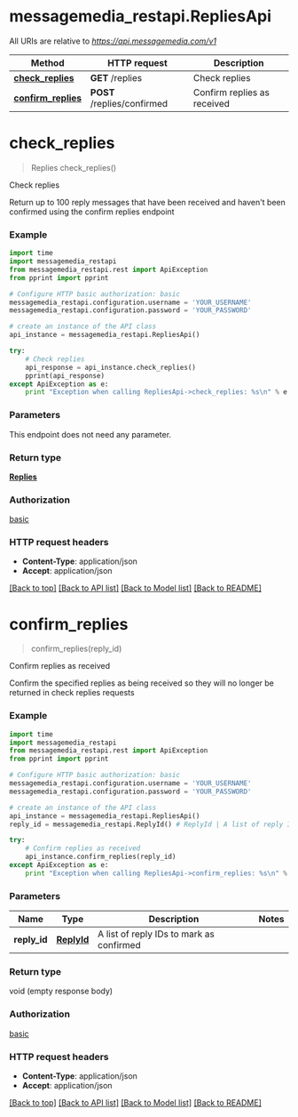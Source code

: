 # messagemedia_restapi.RepliesApi

All URIs are relative to *https://api.messagemedia.com/v1*

Method | HTTP request | Description
------------- | ------------- | -------------
[**check_replies**](RepliesApi.md#check_replies) | **GET** /replies | Check replies
[**confirm_replies**](RepliesApi.md#confirm_replies) | **POST** /replies/confirmed | Confirm replies as received


# **check_replies**
> Replies check_replies()

Check replies

Return up to 100 reply messages that have been received and haven't  been confirmed using the confirm replies endpoint

### Example 
```python
import time
import messagemedia_restapi
from messagemedia_restapi.rest import ApiException
from pprint import pprint

# Configure HTTP basic authorization: basic
messagemedia_restapi.configuration.username = 'YOUR_USERNAME'
messagemedia_restapi.configuration.password = 'YOUR_PASSWORD'

# create an instance of the API class
api_instance = messagemedia_restapi.RepliesApi()

try: 
    # Check replies
    api_response = api_instance.check_replies()
    pprint(api_response)
except ApiException as e:
    print "Exception when calling RepliesApi->check_replies: %s\n" % e
```

### Parameters
This endpoint does not need any parameter.

### Return type

[**Replies**](Replies.md)

### Authorization

[basic](../README.md#basic)

### HTTP request headers

 - **Content-Type**: application/json
 - **Accept**: application/json

[[Back to top]](#) [[Back to API list]](../README.md#documentation-for-api-endpoints) [[Back to Model list]](../README.md#documentation-for-models) [[Back to README]](../README.md)

# **confirm_replies**
> confirm_replies(reply_id)

Confirm replies as received

Confirm the specified replies as being received so they will no longer be returned in check replies requests

### Example 
```python
import time
import messagemedia_restapi
from messagemedia_restapi.rest import ApiException
from pprint import pprint

# Configure HTTP basic authorization: basic
messagemedia_restapi.configuration.username = 'YOUR_USERNAME'
messagemedia_restapi.configuration.password = 'YOUR_PASSWORD'

# create an instance of the API class
api_instance = messagemedia_restapi.RepliesApi()
reply_id = messagemedia_restapi.ReplyId() # ReplyId | A list of reply IDs to mark as confirmed

try: 
    # Confirm replies as received
    api_instance.confirm_replies(reply_id)
except ApiException as e:
    print "Exception when calling RepliesApi->confirm_replies: %s\n" % e
```

### Parameters

Name | Type | Description  | Notes
------------- | ------------- | ------------- | -------------
 **reply_id** | [**ReplyId**](ReplyId.md)| A list of reply IDs to mark as confirmed | 

### Return type

void (empty response body)

### Authorization

[basic](../README.md#basic)

### HTTP request headers

 - **Content-Type**: application/json
 - **Accept**: application/json

[[Back to top]](#) [[Back to API list]](../README.md#documentation-for-api-endpoints) [[Back to Model list]](../README.md#documentation-for-models) [[Back to README]](../README.md)


